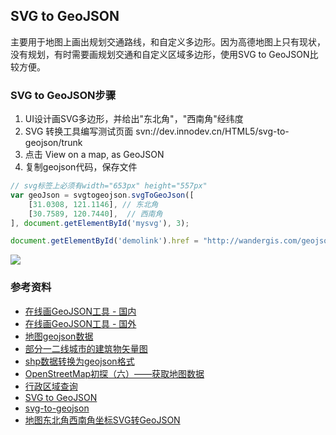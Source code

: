 ## SVG to GeoJSON

主要用于地图上画出规划交通路线，和自定义多边形。因为高德地图上只有现状，没有规划，有时需要画规划交通和自定义区域多边形，使用SVG to GeoJSON比较方便。

### SVG to GeoJSON步骤
1. UI设计画SVG多边形，并给出"东北角"，"西南角"经纬度
2. SVG 转换工具编写测试页面 svn://dev.innodev.cn/HTML5/svg-to-geojson/trunk
3. 点击 View on a map, as GeoJSON
4. 复制geojson代码，保存文件

```js
// svg标签上必须有width="653px" height="557px"
var geoJson = svgtogeojson.svgToGeoJson([
    [31.0308, 121.1146], // 东北角
    [30.7589, 120.7440],  // 西南角
], document.getElementById('mysvg'), 3);

document.getElementById('demolink').href = "http://wandergis.com/geojson.io/#data=data:application/json," + encodeURIComponent(JSON.stringify(geoJson));

```
![](../_media/h5/geojson/d1f28648.png)

### 参考资料
* [在线画GeoJSON工具 - 国内](http://wandergis.com/geojson.io/#map=10/29.9305/119.7908)
* [在线画GeoJSON工具 - 国外](http://geojson.io/#map=10/29.9305/119.7908)
* [地图geojson数据](http://datav.aliyun.com/tools/atlas/#&lat=40.34654412118006&lng=87.01171875&zoom=4)
* [部分一二线城市的建筑物矢量图](https://blog.csdn.net/u012248603/article/details/88019259)
* [shp数据转换为geojson格式](http://mapshaper.org/)
* [OpenStreetMap初探（六）——获取地图数据](https://blog.csdn.net/scy411082514/article/details/7543929)
* [行政区域查询](https://restapi.amap.com/v3/config/district?keywords=%E5%98%89%E5%96%84&subdistrict=2&extensions=all&key=87b025677e2be4672f1baa2b71b5f742)
* [SVG to GeoJSON](https://labs.mapbox.com/svg-to-geojson/)
* [svg-to-geojson](https://github.com/mapbox/svg-to-geojson)
* [地图东北角西南角坐标SVG转GeoJSON](https://github.com/davecranwell/svg-to-geojson)
